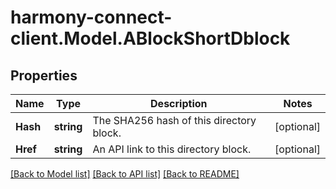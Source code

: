 # harmony-connect-client.Model.ABlockShortDblock
## Properties

Name | Type | Description | Notes
------------ | ------------- | ------------- | -------------
**Hash** | **string** | The SHA256 hash of this directory block. | [optional] 
**Href** | **string** | An API link to this directory block. | [optional] 

[[Back to Model list]](../README.md#documentation-for-models) [[Back to API list]](../README.md#documentation-for-api-endpoints) [[Back to README]](../README.md)

